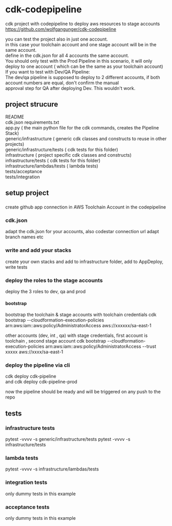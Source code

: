 # cdk-codepipeline  
cdk project with codepipeline to deploy aws resources to stage accounts  
https://github.com/wolfgangunger/cdk-codepipeline  
  
  
you can test the project also in just one account.  
in this case your toolchain account and one stage account will be in the same account.  
define in the cdk.json for all 4 accounts the same account.  
You should only test with the Prod Pipeline in this scenario, it will only deploy to one account ( which can be the same as your toolchain account)  
If you want to test with Dev/QA Pipeline:  
The dev/qa pipeline is supposed to deploy to 2 different accounts, if both account numbers are equal, don't confirm the manual  
approval step for QA after deploying Dev. This wouldn't work.  
  
## project strucure  

README  
cdk.json
requirements.txt  
app.py ( the main python file for the cdk commands, creates the Pipeline Stack)  
generic/infrastructure ( generic cdk classes and constructs to reuse in other projects)  
generic/infrastructure/tests ( cdk tests for this folder)  
infrastructure ( project specific cdk classes and constructs)  
infrastructure/tests ( cdk tests for this folder)  
infrastructure/lambdas/tests ( lambda tests)  
tests/acceptance  
tests/integration  


## setup project
###
create github app connection in AWS Toolchain Account in the codepipeline
### cdk.json
adapt the cdk.json for your accounts, also codestar connection url
adapt branch names etc
### write and add your stacks
create your own stacks and add to infrastructure folder, add to AppDeploy, write tests
### deploy the roles to the stage accounts
deploy the 3 roles to dev, qa and prod
#### bootstrap
bootstrap the toolchain & stage accounts
with toolchain credentials
cdk bootstrap   --cloudformation-execution-policies arn:aws:iam::aws:policy/AdministratorAccess  aws://xxxxxx/sa-east-1

other accounts (dev, int , qa)
with stage credentials, first account is toolchain , second stage account
cdk bootstrap --cloudformation-execution-policies arn:aws:iam::aws:policy/AdministratorAccess --trust xxxxx aws://xxxx/sa-east-1



### deploy the pipeline via cli    
cdk deploy  cdk-pipeline  
and
cdk deploy cdk-pipeline-prod
  
now the pipeline should be ready and will be triggered on any push to the repo  

## tests
### infrastructure tests
pytest -vvvv -s generic/infrastructure/tests
pytest -vvvv -s infrastructure/tests
### lambda tests 
pytest -vvvv -s infrastructure/lambdas/tests
### integration tests
only dummy tests in this example 
### acceptance tests
only dummy tests in this example 



